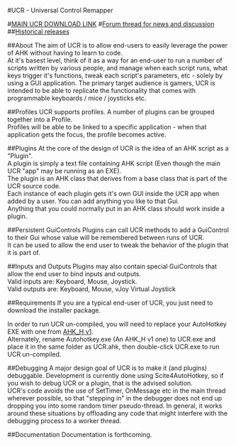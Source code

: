 #UCR - Universal Control Remapper

#[MAIN UCR DOWNLOAD LINK](http://evilc.com/files/ahk/ucr/UCR.zip)
#[Forum thread for news and discussion](https://autohotkey.com/boards/viewtopic.php?f=19&t=12249)
##[Historical releases](https://github.com/evilC/UCR/releases)

##About
The aim of UCR is to allow end-users to easily leverage the power of AHK without having to learn to code.  
At it's basest level, think of it as a way for an end-user to run a number of scripts written by various people, and manage when each script runs, what keys trigger it's functions, tweak each script's parameters, etc - solely by using a GUI application.
The primary target audience is gamers, UCR is intended to be able to replicate the functionality that comes with programmable keyboards / mice / joysticks etc.

##Profiles
UCR supports profiles. A number of plugins can be grouped together into a Profile.  
Profiles will be able to be linked to a specific application - when that application gets the focus, the profile becomes active.

##Plugins
At the core of the design of UCR is the idea of an AHK script as a "Plugin".  
A plugin is simply a text file containing AHK script (Even though the main UCR "app" may be running as an EXE).  
The plugin is an AHK class that derives from a base class that is part of the UCR source code.  
Each instance of each plugin gets it's own GUI inside the UCR app when added by a user. You can add anything you like to that Gui.  
Anything that you could normally put in an AHK class should work inside a plugin.  

##Persistent GuiControls
Plugins can call UCR methods to add a GuiControl to their Gui whose value will be remembered between runs of UCR.  
It can be used to allow the end user to tweak the behavior of the plugin that it is part of.

##Inputs and Outputs
Plugins may also contain special GuiControls that allow the end user to bind inputs and outputs.  
Valid inputs are: Keyboard, Mouse, Joystick.  
Valid outputs are: Keyboard, Mouse, vJoy Virtual Joystick  

##Requirements
If you are a typical end-user of UCR, you just need to download the installer package. 


In order to run UCR un-compiled, you will need to replace your AutoHotkey EXE with one from [AHK_H v1](https://github.com/HotKeyIt/ahkdll-v1-release/archive/master.zip).  
Alternately, rename Autohotkey.exe (An AHK_H v1 one) to UCR.exe and place it in the same folder as UCR.ahk, then double-click UCR.exe to run UCR un-compiled.

##Debugging
A major design goal of UCR is to make it (and plugins) debuggable. 
Development is currently done using Scite4AutoHotkey, so if you wish to debug UCR or a plugin, that is the advised solution.  
UCR's code avoids the use of SetTimer, OnMessage etc in the main thread wherever possible, so that "stepping in" in the debugger does not end up dropping you into some random timer pseudo-thread. In general, it works around these situations by offloading any code that might interfere with the debugging process to a worker thread.

##Documentation
Documentation is forthcoming.
